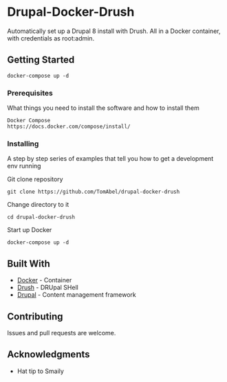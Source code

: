 # Drupal-Docker-Drush

Automatically set up a Drupal 8 install with Drush.
All in a Docker container, with credentials as root:admin.
## Getting Started

```
docker-compose up -d
```

### Prerequisites

What things you need to install the software and how to install them

```
Docker Compose
https://docs.docker.com/compose/install/
```

### Installing

A step by step series of examples that tell you how to get a development env running

Git clone repository

```
git clone https://github.com/TomAbel/drupal-docker-drush
```
Change directory to it
```
cd drupal-docker-drush
```

Start up Docker

```
docker-compose up -d
```
## Built With

* [Docker](https://www.docker.com/) - Container
* [Drush](https://maven.apache.org/) - DRUpal SHell
* [Drupal](https://rometools.github.io/rome/) - Content management framework

## Contributing

Issues and pull requests are welcome.


## Acknowledgments

* Hat tip to Smaily
